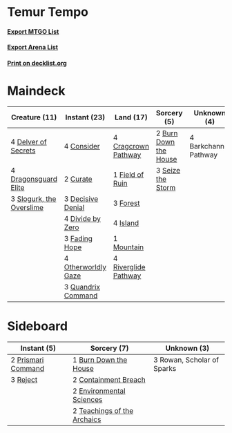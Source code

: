# Temur Tempo

#### [Export MTGO List](../collection/Temur%20Tempo/Temur%20Tempo.txt)
#### [Export Arena List](../collection/Temur%20Tempo/Temur%20Tempo_arena.txt)
#### [Print on decklist.org](http://decklist.org/?deckmain=4%09Barkchannel%20Pathway%0A2%09Burn%20Down%20the%20House%0A4%09Consider%0A4%09Cragcrown%20Pathway%0A2%09Curate%0A3%09Decisive%20Denial%0A4%09Delver%20of%20Secrets%0A4%09Divide%20by%20Zero%0A4%09Dragonsguard%20Elite%0A3%09Fading%20Hope%0A1%09Field%20of%20Ruin%0A3%09Forest%0A4%09Island%0A1%09Mountain%0A4%09Otherworldly%20Gaze%0A3%09Quandrix%20Command%0A4%09Riverglide%20Pathway%0A3%09Seize%20the%20Storm%0A3%09Slogurk,%20the%20Overslime&deckside=1%09Burn%20Down%20the%20House%0A2%09Containment%20Breach%0A2%09Environmental%20Sciences%0A2%09Prismari%20Command%0A3%09Reject%0A3%09Rowan,%20Scholar%20of%20Sparks%0A2%09Teachings%20of%20the%20Archaics)
# Maindeck

|                                           Creature (11)                                           |                                         Instant (23)                                         |                                           Land (17)                                           |                                          Sorcery (5)                                           |     Unknown (4)     |
|---------------------------------------------------------------------------------------------------|----------------------------------------------------------------------------------------------|-----------------------------------------------------------------------------------------------|------------------------------------------------------------------------------------------------|---------------------|
|4 [Delver of Secrets](http://gatherer.wizards.com/Pages/Card/Details.aspx?multiverseid=226749)     |4 [Consider](http://gatherer.wizards.com/Pages/Card/Details.aspx?multiverseid=534803)         |4 [Cragcrown Pathway](http://gatherer.wizards.com/Pages/Card/Details.aspx?multiverseid=491915) |2 [Burn Down the House](http://gatherer.wizards.com/Pages/Card/Details.aspx?multiverseid=534907)|4 Barkchannel Pathway|
|4 [Dragonsguard Elite](http://gatherer.wizards.com/Pages/Card/Details.aspx?multiverseid=513604)    |2 [Curate](http://gatherer.wizards.com/Pages/Card/Details.aspx?multiverseid=513517)           |1 [Field of Ruin](http://gatherer.wizards.com/Pages/Card/Details.aspx?multiverseid=435415)     |3 [Seize the Storm](http://gatherer.wizards.com/Pages/Card/Details.aspx?multiverseid=534938)    |                     |
|3 [Slogurk, the Overslime](http://gatherer.wizards.com/Pages/Card/Details.aspx?multiverseid=535038)|3 [Decisive Denial](http://gatherer.wizards.com/Pages/Card/Details.aspx?multiverseid=513669)  |3 [Forest](http://gatherer.wizards.com/Pages/Card/Details.aspx?multiverseid=439860)            |                                                                                                |                     |
|                                                                                                   |4 [Divide by Zero](http://gatherer.wizards.com/Pages/Card/Details.aspx?multiverseid=513518)   |4 [Island](http://gatherer.wizards.com/Pages/Card/Details.aspx?multiverseid=439857)            |                                                                                                |                     |
|                                                                                                   |3 [Fading Hope](http://gatherer.wizards.com/Pages/Card/Details.aspx?multiverseid=534812)      |1 [Mountain](http://gatherer.wizards.com/Pages/Card/Details.aspx?multiverseid=439859)          |                                                                                                |                     |
|                                                                                                   |4 [Otherworldly Gaze](http://gatherer.wizards.com/Pages/Card/Details.aspx?multiverseid=534831)|4 [Riverglide Pathway](http://gatherer.wizards.com/Pages/Card/Details.aspx?multiverseid=491920)|                                                                                                |                     |
|                                                                                                   |3 [Quandrix Command](http://gatherer.wizards.com/Pages/Card/Details.aspx?multiverseid=513709) |                                                                                               |                                                                                                |                     |


# Sideboard

|                                         Instant (5)                                         |                                             Sorcery (7)                                              |       Unknown (3)        |
|---------------------------------------------------------------------------------------------|------------------------------------------------------------------------------------------------------|--------------------------|
|2 [Prismari Command](http://gatherer.wizards.com/Pages/Card/Details.aspx?multiverseid=513706)|1 [Burn Down the House](http://gatherer.wizards.com/Pages/Card/Details.aspx?multiverseid=534907)      |3 Rowan, Scholar of Sparks|
|3 [Reject](http://gatherer.wizards.com/Pages/Card/Details.aspx?multiverseid=513527)          |2 [Containment Breach](http://gatherer.wizards.com/Pages/Card/Details.aspx?multiverseid=513602)       |                          |
|                                                                                             |2 [Environmental Sciences](http://gatherer.wizards.com/Pages/Card/Details.aspx?multiverseid=513477)   |                          |
|                                                                                             |2 [Teachings of the Archaics](http://gatherer.wizards.com/Pages/Card/Details.aspx?multiverseid=513534)|                          |

